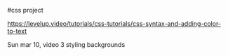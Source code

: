 #css project

https://levelup.video/tutorials/css-tutorials/css-syntax-and-adding-color-to-text

Sun mar 10, video 3 styling backgrounds
